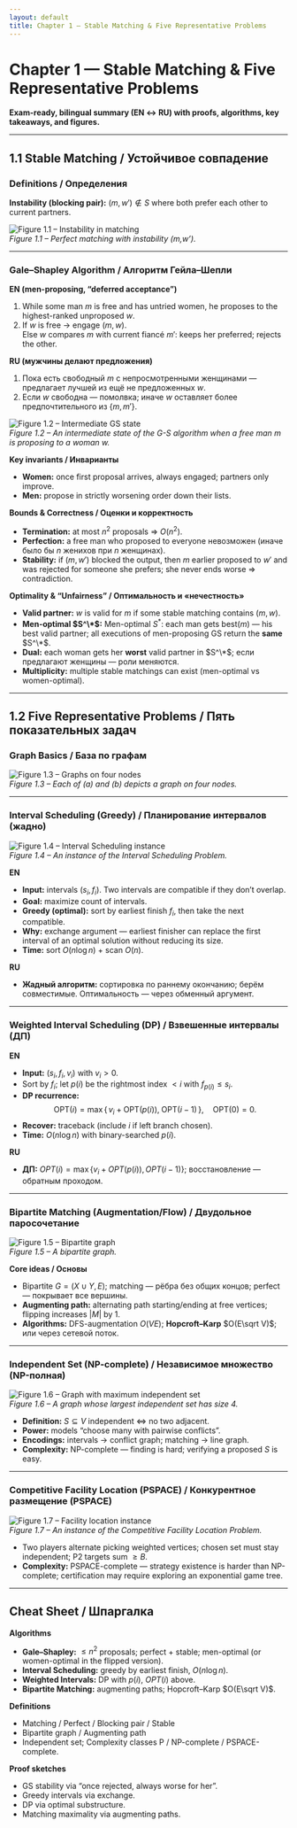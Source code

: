 ```yaml
---
layout: default
title: Chapter 1 — Stable Matching & Five Representative Problems
---
```


# Chapter 1 — Stable Matching & Five Representative Problems  
**Exam-ready, bilingual summary (EN ↔ RU) with proofs, algorithms, key takeaways, and figures.**

---

## 1.1 Stable Matching / Устойчивое совпадение

### Definitions / Определения

**Instability (blocking pair):** $(m,w')\notin S$ where both prefer each other to current partners.

![Figure 1.1 – Instability in matching](images/fig1_1.png)  
*Figure 1.1 – Perfect matching with instability (m,w’).*


---

### Gale–Shapley Algorithm / Алгоритм Гейла–Шепли

**EN (men-proposing, “deferred acceptance”)**
1. While some man $m$ is free and has untried women, he proposes to the highest-ranked unproposed $w$.
2. If $w$ is free → engage $(m,w)$.  
   Else $w$ compares $m$ with current fiancé $m'$: keeps her preferred; rejects the other.

**RU (мужчины делают предложения)**
1. Пока есть свободный $m$ с непросмотренными женщинами — предлагает лучшей из ещё не предложенных $w$.
2. Если $w$ свободна — помолвка; иначе $w$ оставляет более предпочтительного из $\{m,m'\}$.

![Figure 1.2 – Intermediate GS state](images/fig1_2.png)  
*Figure 1.2 – An intermediate state of the G-S algorithm when a free man m is proposing to a woman w.*

**Key invariants / Инварианты**
- **Women:** once first proposal arrives, always engaged; partners only improve.  
- **Men:** propose in strictly worsening order down their lists.

**Bounds & Correctness / Оценки и корректность**
- **Termination:** at most $n^2$ proposals ⇒ $O(n^2)$.  
- **Perfection:** a free man who proposed to everyone невозможен (иначе было бы $n$ женихов при $n$ женщинах).  
- **Stability:** if $(m,w')$ blocked the output, then $m$ earlier proposed to $w'$ and was rejected for someone she prefers; she never ends worse ⇒ contradiction.

**Optimality & “Unfairness” / Оптимальность и «нечестность»**
- **Valid partner:** $w$ is valid for $m$ if some stable matching contains $(m,w)$.  
- **Men-optimal $S^\*$:** Men-optimal $S^*$: each man gets $\mathrm{best}(m)$ — his best valid partner; all executions of men-proposing GS return the **same** $S^\*$.  
- **Dual:** each woman gets her **worst** valid partner in $S^\*$; если предлагают женщины — роли меняются.  
- **Multiplicity:** multiple stable matchings can exist (men-optimal vs women-optimal).

---

## 1.2 Five Representative Problems / Пять показательных задач

### Graph Basics / База по графам

![Figure 1.3 – Graphs on four nodes](images/fig1_3.png)  
*Figure 1.3 – Each of (a) and (b) depicts a graph on four nodes.*

---

### Interval Scheduling (Greedy) / Планирование интервалов (жадно)

![Figure 1.4 – Interval Scheduling instance](images/fig1_4.png)  
*Figure 1.4 – An instance of the Interval Scheduling Problem.*

**EN**
- **Input:** intervals $(s_i,f_i)$. Two intervals are compatible if they don’t overlap.  
- **Goal:** maximize count of intervals.  
- **Greedy (optimal):** sort by earliest finish $f_i$, then take the next compatible.  
- **Why:** exchange argument — earliest finisher can replace the first interval of an optimal solution without reducing its size.  
- **Time:** sort $O(n\log n)$ + scan $O(n)$.

**RU**
- **Жадный алгоритм:** сортировка по раннему окончанию; берём совместимые. Оптимальность — через обменный аргумент.

---

### Weighted Interval Scheduling (DP) / Взвешенные интервалы (ДП)

**EN**
- **Input:** $(s_i,f_i,v_i)$ with $v_i>0$.  
- Sort by $f_i$; let $p(i)$ be the rightmost index $<i$ with $f_{p(i)}\le s_i$.  
- **DP recurrence:**
  $$
  \mathrm{OPT}(i) = \max\{\, v_i + \mathrm{OPT}(p(i)),\; \mathrm{OPT}(i-1) \,\},\quad \mathrm{OPT}(0)=0.
  $$
- **Recover:** traceback (include $i$ if left branch chosen).  
- **Time:** $O(n\log n)$ with binary-searched $p(i)$.

**RU**
- **ДП:** $OPT(i)=\max\{v_i+OPT(p(i)),\,OPT(i-1)\}$; восстановление — обратным проходом.

---

### Bipartite Matching (Augmentation/Flow) / Двудольное паросочетание

![Figure 1.5 – Bipartite graph](images/fig1_5.png)  
*Figure 1.5 – A bipartite graph.*

**Core ideas / Основы**
- Bipartite $G=(X\cup Y,E)$; matching — рёбра без общих концов; perfect — покрывает все вершины.  
- **Augmenting path:** alternating path starting/ending at free vertices; flipping increases $|M|$ by 1.  
- **Algorithms:** DFS-augmentation $O(VE)$; **Hopcroft–Karp** $O(E\sqrt V)$; или через сетевой поток.

---

### Independent Set (NP-complete) / Независимое множество (NP-полная)

![Figure 1.6 – Graph with maximum independent set](images/fig1_6.png)  
*Figure 1.6 – A graph whose largest independent set has size 4.*

- **Definition:** $S\subseteq V$ independent ⇔ no two adjacent.  
- **Power:** models “choose many with pairwise conflicts”.  
- **Encodings:** intervals → conflict graph; matching → line graph.  
- **Complexity:** NP-complete — finding is hard; verifying a proposed $S$ is easy.

---

### Competitive Facility Location (PSPACE) / Конкурентное размещение (PSPACE)

![Figure 1.7 – Facility location instance](images/fig1_7.png)  
*Figure 1.7 – An instance of the Competitive Facility Location Problem.*

- Two players alternate picking weighted vertices; chosen set must stay independent; P2 targets sum $\ge B$.  
- **Complexity:** PSPACE-complete — strategy existence is harder than NP-complete; certification may require exploring an exponential game tree.

---

## Cheat Sheet / Шпаргалка

**Algorithms**
- **Gale–Shapley:** $\le n^2$ proposals; perfect + stable; men-optimal (or women-optimal in the flipped version).
- **Interval Scheduling:** greedy by earliest finish, $O(n\log n)$.  
- **Weighted Intervals:** DP with $p(i)$, $OPT(i)$ above.  
- **Bipartite Matching:** augmenting paths; Hopcroft–Karp $O(E\sqrt V)$.

**Definitions**
- Matching / Perfect / Blocking pair / Stable  
- Bipartite graph / Augmenting path  
- Independent set; Complexity classes P / NP-complete / PSPACE-complete.

**Proof sketches**
- GS stability via “once rejected, always worse for her”.  
- Greedy intervals via exchange.  
- DP via optimal substructure.  
- Matching maximality via augmenting paths.
